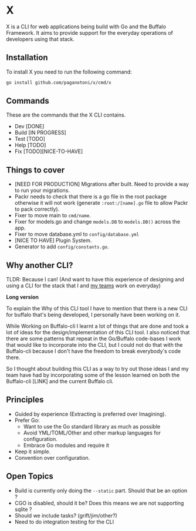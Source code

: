 # X

X is a CLI for web applications being build with Go and the Buffalo Framework. It aims to provide support for the everyday operations of developers using that stack.

## Installation

To install X you need to run the following command:

```sh
go install github.com/paganotoni/x/cmd/x
```

## Commands

These are the commands that the X CLI contains.

- Dev [DONE]
- Build [IN PROGRESS]
- Test [TODO]
- Help [TODO]
- Fix [TODO][NICE-TO-HAVE]

## Things to cover

- [NEED FOR PRODUCTION] Migrations after built. Need to provide a way to run your migrations.
- Packr needs to check that there is a go file in the root package otherwise it will not work (generate `:root:/[name].go` file to allow Packr to pack correctly).
- Fixer to move main to `cmd/name`.
- Fixer for models.go and change `models.DB` to `models.DB()` across the app.
- Fixer to move database.yml to `config/database.yml`
- [NICE TO HAVE] Plugin System.
- Generator to add `config/constants.go`.


## Why another CLI?

TLDR: Because I can! (And want to have this experience of designing and using a CLI for the stack that I and [my teams](https://wawand.co) work on everyday)

**Long version**

To explain the Why of this CLI tool I have to mention that there is a new CLI for buffalo that's being developed, I personally have been working on it.

While Working on Buffalo-cli I learnt a lot of things that are done and took a lot of ideas for the design/implementation of this CLI tool. I also noticed that there are some patterns that repeat in the Go/Buffalo code-bases I work that would like to incorporate into the CLI, but I could not do that with the Buffalo-cli because I don't have the freedom to break everybody's code there.

So I thought about building this CLI as a way to try out those ideas I and my team have had by incorporating some of the lesson learned on both the Buffalo-cli [LINK] and the current Buffalo cli.

## Principles

- Guided by experience (Extracting is preferred over Imagining).
- Prefer Go: 
    - Want to use the Go standard library as much as possible
    - Avoid YML/TOML/Other and other markup languages for configuration.
    - Embrace Go modules and require it
- Keep it simple.
- Convention over configuration.

## Open Topics

- Build is currently only doing the `--static` part. Should that be an option ?
- CGO is disabled, should it be? Does this means we are not supporting sqlite ?
- Should we include tasks? (grift/jim/other?)
- Need to do integration testing for the CLI

